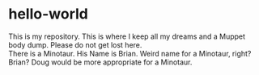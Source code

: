 # hello-world
This is my repository.  This is where I keep all my dreams and a Muppet body dump.
Please do not get lost here.  
There is a Minotaur.
His Name is Brian.
Weird name for a Minotaur, right?
Brian? 
Doug would be more appropriate for a Minotaur.
